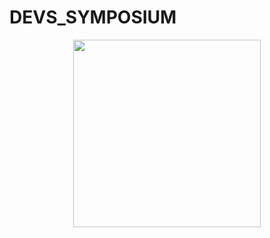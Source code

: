 # DEVS_SYMPOSIUM

<p align="center">
  <a href="https://github.com/samcreations123/devs_sympo/">
    <img width="300" src=""/>
  </a>
</p>
